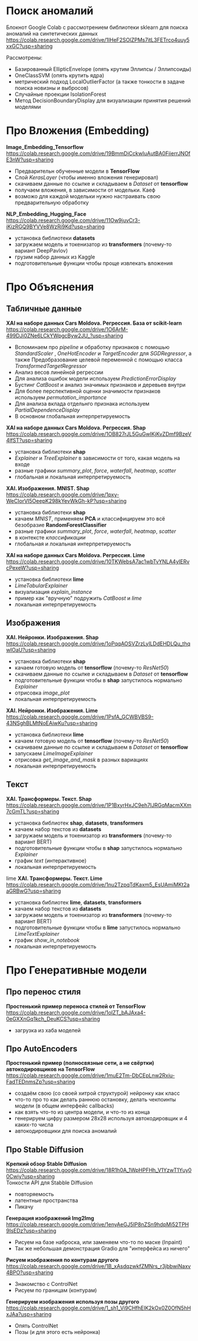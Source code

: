 
# Поиск аномалий

Блокнот Google Colab с рассмотрением библиотеки sklearn для поиска аномалий на синтетических данных <br />
https://colab.research.google.com/drive/1IHeF2SOlZPMs7itL3FETrco4uuy5xxGC?usp=sharing <br />

Рассмотрены: <br />
- Базированный EllipticEnvelope (опять крутим Эллипсы / Эллипсоиды)
- OneClassSVM (опять крутить ядра)
- метрический подход LocalOutlierFactor (а также тонкости в задаче поиска новизны и выбросов) 
- Случайные проекции IsolationForest 
- Метод DecisionBoundaryDisplay для визуализации принятия решений моделями

# Про Вложения (Embedding)

**Image_Embedding_Tensorflow** <br />
https://colab.research.google.com/drive/19BmmDiCckwIuAutBA0FiierrJNOfE3nW?usp=sharing <br />
- Предварительн обученные модели в **TensorFlow**
- Слой *KerasLayer* (чтобы именно вложения генерировал)
- скачиваем данные по ссылке и складываем в *Dataset* от **tensorflow**
- получаем вложения, в зависимости от модельки. Каеф
- возможо для каждой модельки нужно настраивать свою предварительную обработку 

**NLP_Embedding_Hugging_Face** <br />
https://colab.research.google.com/drive/11Ow9juvCr3-iKizRGQ9BYVVe8WzRi9Kd?usp=sharing <br />
- установка библиотеки **datasets**
- загружаем модель и токенизатор из **transformers** (почему-то вариант DeepPavlov)
- грузим набор данных из Kaggle
- подготовительные функции чтобы проще извлекать вложения


# Про Объяснения

## Табличные данные

**XAI на наборе данных Cars Moldova. Регрессия. База от scikit-learn** <br />
https://colab.research.google.com/drive/1O6ArM-499DJi0ZNe6LCkYWpgcByw2JU_?usp=sharing <br />
- Вспоминаем про *pipeline* и обработку признаков с помошью *StandardScaler* , *OneHotEncoder* и *TargetEncoder* для *SGDRegressor*, а также Предобразование целевой переменной с помощью класса *TransformedTargetRegressor*
- Анализ весов линейной регрессии
- Для анализа ошибок модели используем *PredictionErrorDisplay*
- Бустинг *CatBoost* и анализ значимых признаков и деревьев внутри
- Для более перспективной оценки значимости признаков используем *permutation_importance*
- Для анализа вклада отдельнго признака используем *PartialDependenceDisplay*
- В основном глобальная интерпретируемость

**XAI на наборе данных Cars Moldova. Регрессия. Shap** <br />
https://colab.research.google.com/drive/1OB827rJL5GuGwIKjKvZDmf9BzeV4lfST?usp=sharing <br />
- установка библиотеки **shap**
- *Explainer* и  *TreeExplainer* в зависимости от того, какая модель на входе
- разные графики *summary_plot*, *force*, *waterfall*, *heatmap*, *scatter*
- глобальная и локальная интерпретируемость 

**XAI. Изображения. MNIST. Shap** <br />
https://colab.research.google.com/drive/1pxy-WeCIorVI5OeepK298kYevWkGh-kP?usp=sharing <br />
- установка библиотеки **shap**
- качаем *MNIST*, применяем **PCA** и классифицируем это всё безобразие **RandomForestClassifier**
- разные графики *summary_plot*, *force*, *waterfall*, *heatmap*, *scatter*
- в контексте *классификации*
- глобальная и локальная интерпретируемость 

**XAI на наборе данных Cars Moldova. Регрессия. Lime** <br />
https://colab.research.google.com/drive/10TKWebsA7ac1wbTvYNLA4yIERvcPexeW?usp=sharing<br />
- установка библиотеки **lime**
- *LimeTabularExplainer* 
- визуализация *explain_instance*
- пример как "вручную" подружить *CatBoost* и *lime*
- локальная интерпретируемость 

## Изображения 
**XAI. Нейронки. Изображения. Shap** <br />
https://colab.research.google.com/drive/1oPqqAOSVZrzLyILDdEHDLQu_thqwIOaU?usp=sharing <br />
- установка библиотеки **shap**
- качаем готовую модель от **tensorflow** (почему-то *ResNet50*)
- скачиваем данные по ссылке и складываем в *Dataset* от **tensorflow**
- подготовительные функции чтобы в **shap** запустилось нормально *Explainer*
- отрисовка *image_plot*
- локальная интерпретируемость 

**XAI. Нейронки. Изображения. Lime** <br />
https://colab.research.google.com/drive/1PsfA_GCWBVBS9-43NSghBLMtNoEAiwKu?usp=sharing <br />
- установка библиотеки **lime**
- качаем готовую модель от **tensorflow** (почему-то *ResNet50*)
- скачиваем данные по ссылке и складываем в *Dataset* от **tensorflow**
- запускаем  *LimeImageExplainer*
- отрисовка *get_image_and_mask* в разных вариациях
- локальная интерпретируемость 

## Текст
**XAI. Трансформеры. Текст. Shap** <br />
https://colab.research.google.com/drive/1P1BxyrHxJC9eh7lJRGqMacmXXm7cGmTL?usp=sharing <br />
- установка библиотек **shap**, **datasets**, **transformers**
- качаем набор текстов из **datasets** 
- загружаем модель и токенизатор из **transformers** (почему-то вариант BERT)
- подготовительные функции чтобы в **shap** запустилось нормально *Explainer*
- график *text* (интерактивное)
- локальная интерпретируемость 

lime
**XAI. Трансформеры. Текст. Lime** <br />
https://colab.research.google.com/drive/1nu2TzpqTdKaxm5_EsUAmiMKt2aaGRBwG?usp=sharing <br />
- установка библиотек **lime**, **datasets**, **transformers**
- качаем набор текстов из **datasets** 
- загружаем модель и токенизатор из **transformers** (почему-то вариант BERT)
- подготовительные функции чтобы в **lime** запустилось нормально *LimeTextExplainer*
- график *show_in_notebook* 
- локальная интерпретируемость 

# Про Генеративные модели

## Про перенос стиля
**Простенький пример переноса стилей от TensorFlow**<br />
https://colab.research.google.com/drive/1olZT_bAJAxa4-0eGXXnGq1kch_DeuKCS?usp=sharing<br />
- загрузка из хаба моделей

## Про AutoEncoders
**Простенький пример (полносвязные сети, а не свёртки) автокодировщиков на TensorFlow**<br />
https://colab.research.google.com/drive/1muE2Tm-DbCEpLnw2Rxiu-FadTEDnmsZp?usp=sharing <br />
- создаём свою (со своей хитрой структурой) нейронку как класс 
- что-то про то как делать раннюю остановку, делать чекпоинты модели (в общем интерфейс callbacks)
- как взять что-то из центра модели, и что-то из конца
- генерируем цифру размером 28x28 используя автокодировщик и 4 каких-то числа
- автокодировщики для поиска аномалий

## Про Stable Diffusion 

**Крепкий обзор Stable Diffusion**<br />
https://colab.research.google.com/drive/18R1h0A_1WpHPFHh_V1YzwT1Yuy00Cwiy?usp=sharing <br /> 
Тонкости API для Stabble Diffusion
- повторяемость
- латентные пространства
- Пикачу 

**Генерация изображений Img2Img**<br />
https://colab.research.google.com/drive/1enyAeGJ5IP8nZSn9hdpMi52TPH9IsEDz?usp=sharing<br />
- Рисуем на базе наброска, или заменяем что-то по маске (Inpaint)<br />
- Так же небольшая демонстрация Gradio для "интерфейса из ничего"<br /> 


**Рисуем изображения по контурам другого**<br />
https://colab.research.google.com/drive/1B_xAsdqzwkfZMNrs_r3jbbwiNaxv4BPO?usp=sharing<br />
- Знакомство с ControlNet<br />
- Рисуем по границам (контурам)


**Генерируем изображения используя позы другого**<br />
https://colab.research.google.com/drive/1_sh1_Vi9CHfhEIK2kOx0Z0OfN5hHxJAa?usp=sharing<br />
- Опять ControlNet<br />
- Позы (и для этого есть нейронка)
